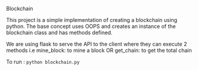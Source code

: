 Blockchain

This project is a simple implementation of creating a blockchain using python.
The base concept uses OOPS and creates an instance of the blockchain class and has methods defined.

We are using flask to serve the API to the client where they can execute 2 methods i.e mine_block: to mine a block OR get_chain: to get the total chain

To run : `python blockchain.py`